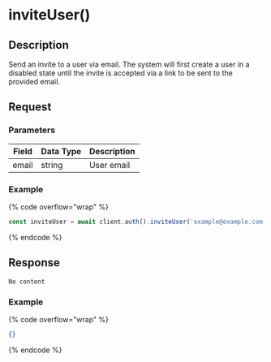 # inviteUser()

## Description

Send an invite to a user via email. The system will first create a user in a disabled state until the invite is accepted via a link to be sent to the provided email.

## Request

### Parameters

| Field | Data Type | Description |
| ----- | --------- | ----------- |
| email | string    | User email  |

### Example

{% code overflow="wrap" %}
```javascript
const inviteUser = await client.auth().inviteUser('example@example.com')
```
{% endcode %}

## Response

`No content`

### Example

{% code overflow="wrap" %}
```json
{}
```
{% endcode %}

##
